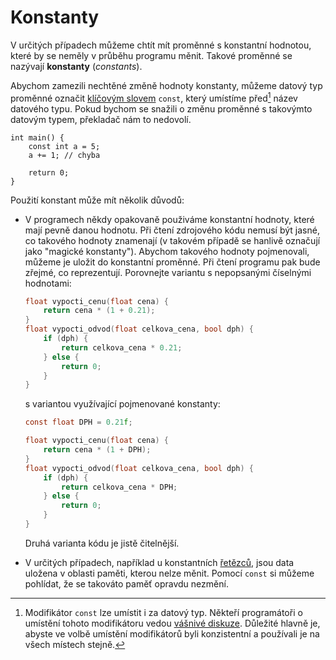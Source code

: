# Konstanty
V určitých případech můžeme chtít mít proměnné s konstantní hodnotou, které by se neměly v průběhu
programu měnit. Takové proměnné se nazývají **konstanty** (*constants*).

Abychom zamezili nechtěné změně hodnoty konstanty, můžeme datový typ proměnné označit
[klíčovým slovem](../syntaxe.md#klíčová-slova) `const`, který umístíme před[^1] název datového typu.
Pokud bychom se snažili o změnu proměnné s takovýmto datovým typem, překladač nám to nedovolí.

```c,editable,mainbody
int main() {
    const int a = 5;
    a += 1; // chyba

    return 0;
}
```

[^1]: Modifikátor `const` lze umístit i za datový typ. Někteří programátoři o umístění tohoto
modifikátoru vedou
[vášnivé diskuze](https://mariusbancila.ro/blog/2018/11/23/join-the-east-const-revolution). Důležité
hlavně je, abyste ve volbě umístění modifikátorů byli konzistentní a používali je na všech místech
stejně.

Použití konstant může mít několik důvodů:
- V programech někdy opakovaně použiváme konstantní hodnoty, které mají pevně danou hodnotu. Při
čtení zdrojového kódu nemusí být jasné, co takového hodnoty znamenají (v takovém případě se hanlivě
označují jako "magické konstanty"). Abychom takového hodnoty pojmenovali, můžeme je uložit do
konstantní proměnné. Při čtení programu pak bude zřejmé, co reprezentují. Porovnejte variantu
s nepopsanými číselnými hodnotami:
    ```c
    float vypocti_cenu(float cena) {
        return cena * (1 + 0.21);
    }
    float vypocti_odvod(float celkova_cena, bool dph) {
        if (dph) {
            return celkova_cena * 0.21;
        } else {
            return 0;
        }
    }
    ```
    s variantou využívající pojmenované konstanty:
    ```c
    const float DPH = 0.21f;
    
    float vypocti_cenu(float cena) {
        return cena * (1 + DPH);
    }
    float vypocti_odvod(float celkova_cena, bool dph) {
        if (dph) {
            return celkova_cena * DPH;
        } else {
            return 0;
        }
    }
    ```
    Druhá varianta kódu je jistě čitelnější.

- V určitých případech, například u konstantních [řetězců](../text/retezce.md), jsou data uložena v oblasti
paměti, kterou nelze měnit. Pomocí `const` si můžeme pohlídat, že se takováto paměť opravdu nezmění.
